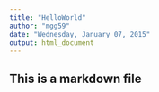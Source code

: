 ```yaml
---
title: "HelloWorld"
author: "mgg59"
date: "Wednesday, January 07, 2015"
output: html_document
---
```


## This is a markdown file